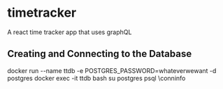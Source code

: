 # timetracker
A react time tracker app that uses graphQL


## Creating and Connecting to the Database
docker run --name ttdb -e POSTGRES_PASSWORD=whateverwewant -d postgres
docker exec -it ttdb bash
su postgres
psql
\conninfo

